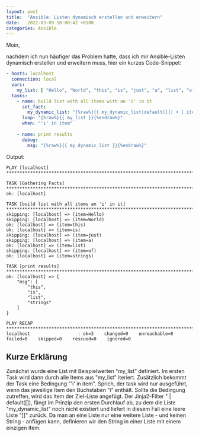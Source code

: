 ```yaml
---
layout: post
title:  "Ansible: Listen dynamisch erstellen und erweitern"
date:   2022-03-09 10:00:42 +0100
categories: Ansible
---
```


Moin,

nachdem ich nun häufiger das Problem hatte, dass ich mir Ansible-Listen dynamisch erstellen und erweitern muss, 
hier ein kurzes Code-Snippet:

```yaml
- hosts: localhost
  connection: local
  vars:
    my_list: [ "Hello", "World", "this", "is", "just", "a", "list", "of", "strings" ]
  tasks:
    - name: build list with all items with an 'i' in it
      set_fact:
        my_dynamic_list: "{%raw%}{{ my_dynamic_list|default([]) + [ item ] }}{%endraw%}"
      loop: "{%raw%}{{ my_list }}{%endraw%}"
      when: "'i' in item"
      
    - name: print results
      debug:
        msg: "{%raw%}{{ my_dynamic_list }}{%endraw%}"
```

Output:

```
PLAY [localhost] ****************************************************************************************************************************************************************************************************

TASK [Gathering Facts] **********************************************************************************************************************************************************************************************
ok: [localhost]

TASK [build list with all items an 'i' in it] ***********************************************************************************************************************************************************************
skipping: [localhost] => (item=Hello) 
skipping: [localhost] => (item=World) 
ok: [localhost] => (item=this)
ok: [localhost] => (item=is)
skipping: [localhost] => (item=just) 
skipping: [localhost] => (item=a) 
ok: [localhost] => (item=list)
skipping: [localhost] => (item=of) 
ok: [localhost] => (item=strings)

TASK [print results] ************************************************************************************************************************************************************************************************
ok: [localhost] => {
    "msg": [
        "this",
        "is",
        "list",
        "strings"
    ]
}

PLAY RECAP **********************************************************************************************************************************************************************************************************
localhost                  : ok=3    changed=0    unreachable=0    failed=0    skipped=0    rescued=0    ignored=0   
```

## Kurze Erklärung
Zunächst wurde eine List mit Beispielwerten "my_list" definiert. Im ersten Task wird dann durch alle Items aus "my_list" iteriert. Zusätzlich bekommt der Task eine Bedingung "'i' in item". Sprich, der task wird nur ausgeführt, wenn das jeweilige Item den Buchstaben "i" enthält. Sollte die Bedingung zutreffen, wird das Item der Ziel-Liste angefügt. Der Jinja2-Filter " | default([]), fängt im Prinzip den ersten Durchlauf ab, zu dem die Liste "my_dynamic_list" noch nicht existiert und liefert in diesem Fall eine leere Liste "[]" zurück. Da man an eine Liste nur eine weitere Liste - und keinen String - anfügen kann, definieren wir den String in einer Liste mit einem einzigen Item.


